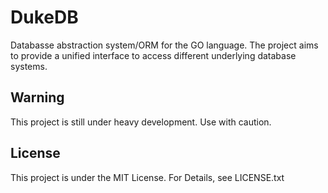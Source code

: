 # DukeDB

Databasse abstraction system/ORM for the GO language.
The project aims to provide a unified interface to access different underlying database systems.

## Warning

This project is still under heavy development.
Use with caution.

## License

This project is under the MIT License.
For Details, see LICENSE.txt
